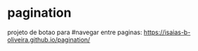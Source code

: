 # pagination
projeto de botao para 
#navegar entre paginas:
https://isaias-b-oliveira.github.io/pagination/
